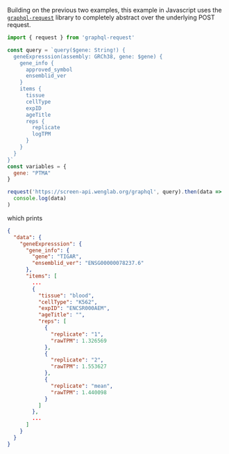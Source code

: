 Building on the previous two examples, this example in Javascript uses the
[`graphql-request`](https://github.com/prisma-labs/graphql-request) library to
completely abstract over the underlying POST request.


```javascript
import { request } from 'graphql-request'

const query = `query($gene: String!) {
  geneExpresssion(assembly: GRCh38, gene: $gene) {
    gene_info {
      approved_symbol
      ensemblid_ver
    }
    items {
      tissue
      cellType
      expID
      ageTitle
      reps {
        replicate
        logTPM
      }
    }
  }
}`
const variables = {
  gene: "PTMA"
}

request('https://screen-api.wenglab.org/graphql', query).then(data =>
  console.log(data)
)
```
which prints

```json
{
  "data": {
    "geneExpresssion": {
      "gene_info": {
        "gene": "TIGAR",
        "ensemblid_ver": "ENSG00000078237.6"
      },
      "items": [
        ...
        {
          "tissue": "blood",
          "cellType": "K562",
          "expID": "ENCSR000AEM",
          "ageTitle": "",
          "reps": [
            {
              "replicate": "1",
              "rawTPM": 1.326569
            },
            {
              "replicate": "2",
              "rawTPM": 1.553627
            },
            {
              "replicate": "mean",
              "rawTPM": 1.440098
            }
          ]
        },
        ...
      ]
    }
  }
}
```